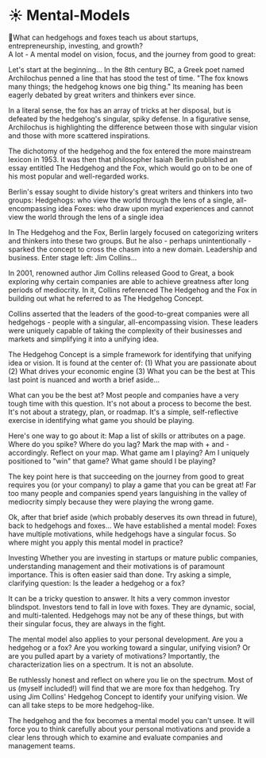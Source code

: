 # :sunny: Mental-Models


:herb:What can hedgehogs and foxes teach us about startups, entrepreneurship, investing, and growth?</br>
A lot - A mental model on vision, focus, and the journey from good to great:</br>

Let's start at the beginning...
In the 8th century BC, a Greek poet named Archilochus penned a line that has stood the test of time.
"The fox knows many things; the hedgehog knows one big thing."
Its meaning has been eagerly debated by great writers and thinkers ever since.

In a literal sense, the fox has an array of tricks at her disposal, but is defeated by the hedgehog's singular, spiky defense.
In a figurative sense, Archilochus is highlighting the difference between those with singular vision and those with more scattered inspirations.

The dichotomy of the hedgehog and the fox entered the more mainstream lexicon in 1953.
It was then that philosopher Isaiah Berlin published an essay entitled The Hedgehog and the Fox, which would go on to be one of his most popular and well-regarded works.

Berlin's essay sought to divide history's great writers and thinkers into two groups:
Hedgehogs: who view the world through the lens of a single, all-encompassing idea
Foxes: who draw upon myriad experiences and cannot view the world through the lens of a single idea

In The Hedgehog and the Fox, Berlin largely focused on categorizing writers and thinkers into these two groups.
But he also - perhaps unintentionally - sparked the concept to cross the chasm into a new domain.
Leadership and business.
Enter stage left: Jim Collins...

In 2001, renowned author Jim Collins released Good to Great, a book exploring why certain companies are able to achieve greatness after long periods of mediocrity.
In it, Collins referenced The Hedgehog and the Fox in building out what he referred to as The Hedgehog Concept.

Collins asserted that the leaders of the good-to-great companies were all hedgehogs - people with a singular, all-encompassing vision.
These leaders were uniquely capable of taking the complexity of their businesses and markets and simplifying it into a unifying idea.

The Hedgehog Concept is a simple framework for identifying that unifying idea or vision.
It is found at the center of:
(1) What you are passionate about
(2) What drives your economic engine
(3) What you can be the best at
This last point is nuanced and worth a brief aside...

What can you be the best at?
Most people and companies have a very tough time with this question.
It's not about a process to become the best.
It's not about a strategy, plan, or roadmap.
It's a simple, self-reflective exercise in identifying what game you should be playing.

Here's one way to go about it:
Map a list of skills or attributes on a page.
Where do you spike? Where do you lag? Mark the map with + and - accordingly.
Reflect on your map.
What game am I playing? Am I uniquely positioned to "win" that game? What game should I be playing?

The key point here is that succeeding on the journey from good to great requires you (or your company) to play a game that you can be great at!
Far too many people and companies spend years languishing in the valley of mediocrity simply because they were playing the wrong game.

Ok, after that brief aside (which probably deserves its own thread in future), back to hedgehogs and foxes...
We have established a mental model:
Foxes have multiple motivations, while hedgehogs have a singular focus.
So where might you apply this mental model in practice?

Investing
Whether you are investing in startups or mature public companies, understanding management and their motivations is of paramount importance.
This is often easier said than done.
Try asking a simple, clarifying question: Is the leader a hedgehog or a fox?

It can be a tricky question to answer. It hits a very common investor blindspot.
Investors tend to fall in love with foxes. They are dynamic, social, and multi-talented.
Hedgehogs may not be any of these things, but with their singular focus, they are always in the fight.

The mental model also applies to your personal development.
Are you a hedgehog or a fox?
Are you working toward a singular, unifying vision? Or are you pulled apart by a variety of motivations?
Importantly, the characterization lies on a spectrum. It is not an absolute.

Be ruthlessly honest and reflect on where you lie on the spectrum.
Most of us (myself included!) will find that we are more fox than hedgehog.
Try using Jim Collins' Hedgehog Concept to identify your unifying vision.
We can all take steps to be more hedgehog-like.

The hedgehog and the fox becomes a mental model you can't unsee.
It will force you to think carefully about your personal motivations and provide a clear lens through which to examine and evaluate companies and management teams.

